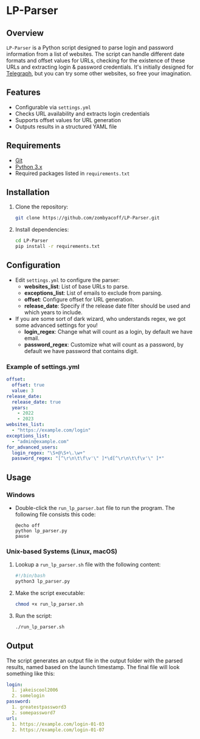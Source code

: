 # LP-Parser

## Overview
`LP-Parser` is a Python script designed to parse login and password information from a list of websites. 
The script can handle different date formats and offset values for URLs, checking for the existence of these URLs and extracting login & password credentials. 
It's initially designed for [Telegraph](https://telegra.ph/), but you can try some other websites, so free your imagination.

## Features
- Configurable via `settings.yml`
- Checks URL availability and extracts login credentials
- Supports offset values for URL generation
- Outputs results in a structured YAML file

## Requirements
- [Git](https://git-scm.com/downloads)
- [Python 3.x](https://www.python.org/downloads/)
- Required packages listed in `requirements.txt`

## Installation
1. Clone the repository:
    ```bash
    git clone https://github.com/zombyacoff/LP-Parser.git
    ```

2. Install dependencies:
    ```bash
    cd LP-Parser
    pip install -r requirements.txt
    ```

## Configuration
 - Edit `settings.yml` to configure the parser:
    - **websites_list**: List of base URLs to parse.
    - **exceptions_list**: List of emails to exclude from parsing.
    - **offset**: Configure offset for URL generation.
    - **release_date**: Specify if the release date filter should be used and which years to include.
- If you are some sort of dark wizard, who understands regex, we got some advanced settings for you!
    - **login_regex**: Change what will count as a login, by default we have email.
    - **password_regex**: Customize what will count as a password, by default we have password that contains digit.
### Example of settings.yml
```yaml
offset:
  offset: true
  value: 3
release_date:
  release_date: true
  years:
    - 2022
    - 2023
websites_list:
  - "https://example.com/login"
exceptions_list:
  - "admin@example.com"
for_advanced_users:
  login_regex: "\S+@\S+\.\w+"
  password_regex: "[^\r\n\t\f\v'\" ]*\d[^\r\n\t\f\v'\" ]*"
```

## Usage
### Windows 
 - Double-click the `run_lp_parser.bat` file to run the program. The following file consists this code:
   
    ```batch
    @echo off
    python lp_parser.py
    pause
    ```
    
### Unix-based Systems (Linux, macOS)
1. Lookup a `run_lp_parser.sh` file with the following content:
    ```bash
    #!/bin/bash
    python3 lp_parser.py
    ```
    
2. Make the script executable:
   ```bash
   chmod +x run_lp_parser.sh
   ```
   
3. Run the script:
   ```bash
   ./run_lp_parser.sh
   ```
   
## Output
The script generates an output file in the output folder with the parsed results, named based on the launch timestamp.
The final file will look something like this:
```yaml
login:
  1. jakeiscool2006
  2. somelogin
password:
  1. greatestpassword3
  2. somepassword7
url:
  1. https://example.com/login-01-03
  2. https://example.com/login-01-07
```

